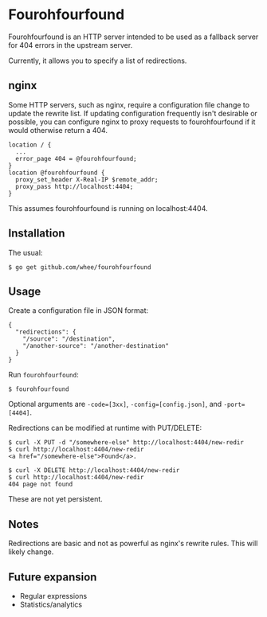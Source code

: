 Fourohfourfound
===============

Fourohfourfound is an HTTP server intended to be used as a fallback server for
404 errors in the upstream server.

Currently, it allows you to specify a list of redirections.

nginx
-----

Some HTTP servers, such as nginx, require a configuration file change to
update the rewrite list. If updating configuration frequently isn't desirable
or possible, you can configure nginx to proxy requests to fourohfourfound if it
would otherwise return a 404.

    location / {
      ...
      error_page 404 = @fourohfourfound;
    }
    location @fourohfourfound {
      proxy_set_header X-Real-IP $remote_addr;
      proxy_pass http://localhost:4404;
    }

This assumes fourohfourfound is running on localhost:4404.

Installation
------------

The usual:

    $ go get github.com/whee/fourohfourfound

Usage
-----

Create a configuration file in JSON format:

    {
      "redirections": {
        "/source": "/destination",
        "/another-source": "/another-destination"
      }
    }

Run `fourohfourfound`:

    $ fourohfourfound

Optional arguments are `-code=[3xx]`, `-config=[config.json]`, and `-port=[4404]`.

Redirections can be modified at runtime with PUT/DELETE:

    $ curl -X PUT -d "/somewhere-else" http://localhost:4404/new-redir
    $ curl http://localhost:4404/new-redir
    <a href="/somewhere-else">Found</a>.

    $ curl -X DELETE http://localhost:4404/new-redir
    $ curl http://localhost:4404/new-redir
    404 page not found

These are not yet persistent.

Notes
-----

Redirections are basic and not as powerful as nginx's rewrite rules. This will
likely change.

Future expansion
----------------

* Regular expressions
* Statistics/analytics
